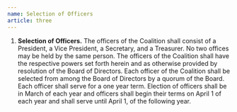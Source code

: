 ```yaml
---
name: Selection of Officers
article: three
---
```


1. **Selection of Officers.** The officers of the Coalition shall consist of a President, a Vice President, a Secretary, and a Treasurer. No two offices may be held by the same person. The officers of the Coalition shall have the respective powers set forth herein and as otherwise provided by resolution of the Board of Directors. Each officer of the Coalition shall be selected from among the Board of Directors by a quorum of the Board. Each officer shall serve for a one year term. Election of officers shall be in March of each year and officers shall begin their terms on April 1 of each year and shall serve until April 1, of the following year.
